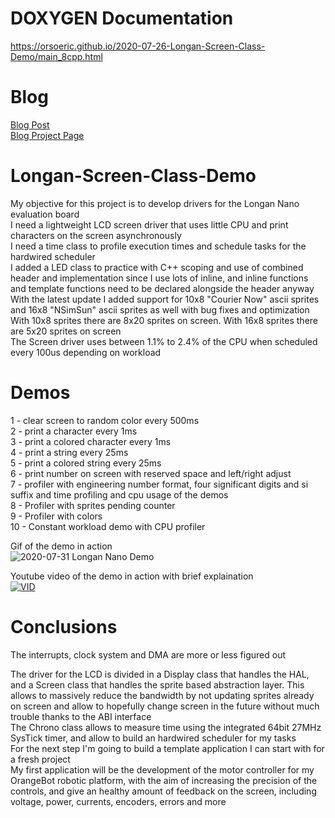 # DOXYGEN Documentation  
https://orsoeric.github.io/2020-07-26-Longan-Screen-Class-Demo/main_8cpp.html

# Blog   
[Blog Post](https://fatherofmachines.blogspot.com/2020/08/2020-08-08-longan-nano-gd32vf103-demo.html)  
[Blog Project Page](https://fatherofmachines.blogspot.com/p/longan-nano-gd32vf103.html)  

# Longan-Screen-Class-Demo
My objective for this project is to develop drivers for the Longan Nano evaluation board  
I need a lightweight LCD screen driver that uses little CPU and print characters on the screen asynchronously  
I need a time class to profile execution times and schedule tasks for the hardwired scheduler  
I added a LED class to practice with C++ scoping and use of combined header and implementation since I use lots of inline, and inline functions and template functions need to be declared alongside the header anyway  
With the latest update I added support for 10x8 "Courier Now" ascii sprites and 16x8 "NSimSun" ascii sprites as well with bug fixes and optimization  
With 10x8 sprites there are 8x20 sprites on screen. With 16x8 sprites there are 5x20 sprites on screen  
The Screen driver uses between 1.1% to 2.4% of the CPU when scheduled every 100us depending on workload  
  
# Demos  
1 - clear screen to random color every 500ms  
2 - print a character every 1ms  
3 - print a colored character every 1ms  
4 - print a string every 25ms  
5 - print a colored string every 25ms  
6 - print number on screen with reserved space and left/right adjust  
7 - profiler with engineering number format, four significant digits and si suffix and time profiling and cpu usage of the demos  
8 - Profiler with sprites pending counter  
9 - Profiler with colors   
10 - Constant workload demo with CPU profiler  

Gif of the demo in action  
![2020-07-31 Longan Nano Demo](https://user-images.githubusercontent.com/30684972/89022296-100f2c00-d322-11ea-85a3-86236ec6eb70.gif)  

Youtube video of the demo in action with brief explaination  
[![VID](https://user-images.githubusercontent.com/30684972/89708265-b0460000-d975-11ea-9ef1-4c6acc2f1b2b.png)](http://www.youtube.com/watch?v=kqYAz0VRJZ8 "Screen Driver Demo Youtube Video")  

# Conclusions  
The interrupts, clock system and DMA are more or less figured out  
  
The driver for the LCD is divided in a Display class that handles the HAL, and a Screen class that handles the sprite based abstraction layer. This allows to massively reduce the bandwidth by not updating sprites already on screen and allow to hopefully change screen in the future without much trouble thanks to the ABI interface  
The Chrono class allows to measure time using the integrated 64bit 27MHz SysTick timer, and allow to build an hardwired scheduler for my tasks  
For the next step I'm going to build a template application I can start with for a fresh project  
My first application will be the development of the motor controller for my OrangeBot robotic platform, with the aim of increasing the precision of the controls, and give an healthy amount of feedback on the screen, including voltage, power, currents, encoders, errors and more  

